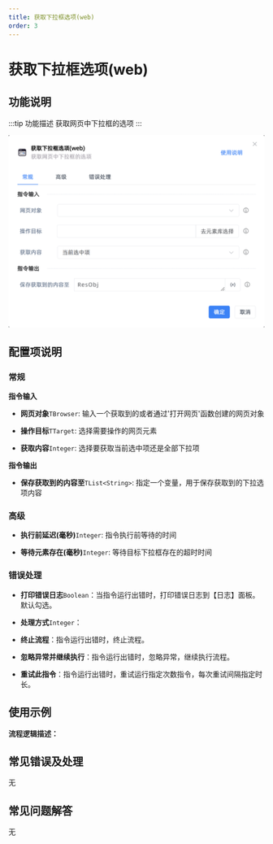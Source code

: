 ```yaml
---
title: 获取下拉框选项(web)
order: 3
---
```


# 获取下拉框选项(web)

## 功能说明

:::tip 功能描述
获取网页中下拉框的选项
:::

![获取下拉框选项(web)](../../../assets/获取下拉框选项(web)_command.png)

## 配置项说明

### 常规

**指令输入**

- **网页对象**`TBrowser`: 输入一个获取到的或者通过'打开网页'函数创建的网页对象

- **操作目标**`TTarget`: 选择需要操作的网页元素

- **获取内容**`Integer`: 选择要获取当前选中项还是全部下拉项


**指令输出**

- **保存获取到的内容至**`TList<String>`: 指定一个变量，用于保存获取到的下拉选项内容

### 高级

- **执行前延迟(毫秒)**`Integer`: 指令执行前等待的时间

- **等待元素存在(毫秒)**`Integer`: 等待目标下拉框存在的超时时间

### 错误处理

- **打印错误日志**`Boolean`：当指令运行出错时，打印错误日志到【日志】面板。默认勾选。

- **处理方式**`Integer`：

 - **终止流程**：指令运行出错时，终止流程。

 - **忽略异常并继续执行**：指令运行出错时，忽略异常，继续执行流程。

 - **重试此指令**：指令运行出错时，重试运行指定次数指令，每次重试间隔指定时长。

## 使用示例

**流程逻辑描述：** 

## 常见错误及处理

无

## 常见问题解答

无

